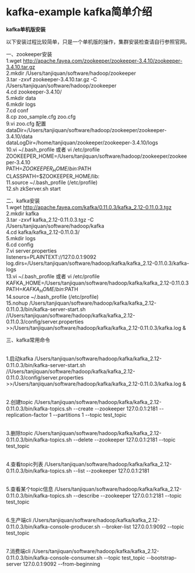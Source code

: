 # kafka-example kafka简单介绍

**kafka单机版安装**

以下安装过程比较简单，只是一个单机版的操作，集群安装检查请自行参照官网。

一、zookeeper安装
<br> 1.wget http://apache.fayea.com/zookeeper/zookeeper-3.4.10/zookeeper-3.4.10.tar.gz
<br> 2.mkdir /Users/tanjiquan/software/hadoop/zookeeper
<br> 3.tar -zxvf zookeeper-3.4.10.tar.gz -C /Users/tanjiquan/software/hadoop/zookeeper
<br> 4.cd zookeeper-3.4.10/
<br> 5.mkdir data
<br> 6.mkdir logs
<br> 7.cd conf
<br> 8.cp zoo_sample.cfg zoo.cfg 
<br> 9.vi zoo.cfg 配置
<br> dataDir=/Users/tanjiquan/software/hadoop/zookeeper/zookeeper-3.4.10/data
<br> dataLogDir=/home/tanjiquan/zookeeper/zookeeper-3.4.10/logs
<br> 10.vi ~/.bash_profile 或者 vi /etc/profile
<br> ZOOKEEPER_HOME=/Users/tanjiquan/software/hadoop/zookeeper/zookeeper-3.4.10
<br> PATH=$ZOOKEEPER_HOME/bin:$PATH
<br> CLASSPATH=$ZOOKEEPER_HOME/lib:
<br> 11.source ~/.bash_profile (/etc/profile)
<br> 12.sh zkServer.sh start

二、kafka安装
<br> 1.wget http://apache.fayea.com/kafka/0.11.0.3/kafka_2.12-0.11.0.3.tgz
<br> 2.mkdir kafka
<br> 3.tar -zxvf kafka_2.12-0.11.0.3.tgz -C /Users/tanjiquan/software/hadoop/kafka
<br> 4.cd kafka/kafka_2.12-0.11.0.3/
<br> 5.mkdir logs
<br> 6.cd config
<br> 7.vi server.properties
<br> listeners=PLAINTEXT://127.0.0.1:9092
<br> log.dirs=/Users/tanjiquan/software/hadoop/kafka/kafka_2.12-0.11.0.3/kafka-logs
<br> 13.vi ~/.bash_profile 或者 vi /etc/profile
<br> KAFKA_HOME=/Users/tanjiquan/software/hadoop/kafka/kafka_2.12-0.11.0.3
<br> PATH=$KAFKA_HOME/bin:$PATH
<br> 14.source ~/.bash_profile (/etc/profile)
<br> 15.nohup /Users/tanjiquan/software/hadoop/kafka/kafka_2.12-0.11.0.3/bin/kafka-server-start.sh //Users/tanjiquan/software/hadoop/kafka/kafka_2.12-0.11.0.3/config/server.properties >>/Users/tanjiquan/software/hadoop/kafka/kafka_2.12-0.11.0.3/kafka.log &

三、kafka常用命令

<br> 1.启动kafka
/Users/tanjiquan/software/hadoop/kafka/kafka_2.12-0.11.0.3/bin/kafka-server-start.sh //Users/tanjiquan/software/hadoop/kafka/kafka_2.12-0.11.0.3/config/server.properties >>/Users/tanjiquan/software/hadoop/kafka/kafka_2.12-0.11.0.3/kafka.log &

<br> 2.创建topic
/Users/tanjiquan/software/hadoop/kafka/kafka_2.12-0.11.0.3/bin/kafka-topics.sh --create --zookeeper 127.0.0.1:2181 --replication-factor 1 --partitions 1 --topic test_topic

<br> 3.删除topic
/Users/tanjiquan/software/hadoop/kafka/kafka_2.12-0.11.0.3/bin/kafka-topics.sh --delete --zookeeper 127.0.0.1:2181 --topic test_topic 

<br> 4.查看topic列表
/Users/tanjiquan/software/hadoop/kafka/kafka_2.12-0.11.0.3/bin/kafka-topics.sh --list --zookeeper 127.0.0.1:2181

<br> 5.查看某个topic信息
/Users/tanjiquan/software/hadoop/kafka/kafka_2.12-0.11.0.3/bin/kafka-topics.sh --describe --zookeeper 127.0.0.1:2181  --topic test_topic

<br> 6.生产端cli
/Users/tanjiquan/software/hadoop/kafka/kafka_2.12-0.11.0.3/bin/kafka-console-producer.sh --broker-list 127.0.0.1:9092 --topic test_topic 

<br> 7.消费端cli
/Users/tanjiquan/software/hadoop/kafka/kafka_2.12-0.11.0.3/bin/kafka-console-consumer.sh --topic test_topic --bootstrap-server 127.0.0.1:9092 --from-beginning 

